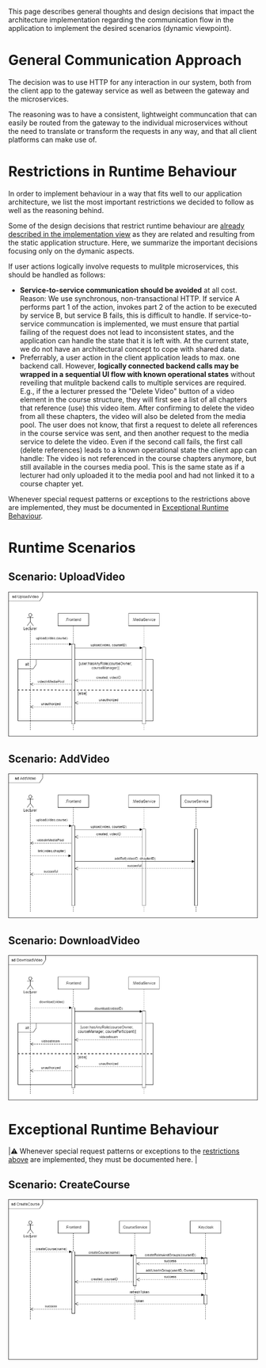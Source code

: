 This page describes general thoughts and design decisions that impact the architecture implementation regarding the communication flow in the application to implement the desired scenarios (dynamic viewpoint). 

# General Communication Approach

The decision was to use HTTP for any interaction in our system, both from the client app to the gateway service as well as between the gateway and the microservices. 

The reasoning was to have a consistent, lightweight communcation that can easily be routed from the gateway to the individual microservices without the need to translate or transform the requests in any way, and that all client platforms can make use of.

# Restrictions in Runtime Behaviour

In order to implement behaviour in a way that fits well to our application architecture, we list the most important restrictions we decided to follow as well as the reasoning behind.

Some of the design decisions that restrict runtime behaviour are [already described in the implementation view](./Application-Architecture--Implementation-View#design-decisions) as they are related and resulting from the static application structure. Here, we summarize the important decisions focusing only on the dymanic aspects.

If user actions logically involve requests to mulitple microservices, this should be handled as follows:
* **Service-to-service communication should be avoided** at all cost. Reason: We use synchronous, non-transactional HTTP. If service A performs part 1 of the action, invokes part 2 of the action to be executed by service B, but service B fails, this is difficult to handle. If service-to-service communcation is implemented, we must ensure that partial failing of the request does not lead to inconsistent states, and the application can handle the state that it is left with. At the current state, we do not have an architectural concept to cope with shared data.
* Preferrably, a user action in the client application leads to max. one backend call. However, **logically connected backend calls may be wrapped in a sequential UI flow with known operational states**  without reveiling that mulitple backend calls to multiple services are required. E.g., if the a lecturer pressed the "Delete Video" button of a video element in the course structure, they will first see a list of all chapters that reference (use) this video item. After confirming to delete the video from all these chapters, the video will also be deleted from the media pool. The user does not know, that first a request to delete all references in the course service was sent, and then another request to the media service to delete the video. Even if the second call fails, the first call (delete references) leads to a known operational state the client app can handle: The video is not referenced in the course chapters anymore, but still available in the courses media pool. This is the same state as if a lecturer had only uploaded it to the media pool and had not linked it to a course chapter yet.

Whenever special request patterns or exceptions to the restrictions above are implemented, they must be documented in [Exceptional Runtime Behaviour](#Exceptional-Runtime-Behaviour).

# Runtime Scenarios
## Scenario: UploadVideo
![CreateCourse](./Images/Architecture/Runtime-View-UploadVideo.png)
## Scenario: AddVideo
![CreateCourse](./Images/Architecture/Runtime-View-AddVideo.png)
## Scenario: DownloadVideo
![CreateCourse](./Images/Architecture/Runtime-View-DownloadVideo.png)
# Exceptional Runtime Behaviour

|:warning: Whenever special request patterns or exceptions to the [restrictions above](#Restrictions-in-Runtime-Behaviour) are implemented, they must be documented here. |

## Scenario: CreateCourse
![CreateCourse](./Images/Architecture/Runtime-View-CreateCourse.png)
